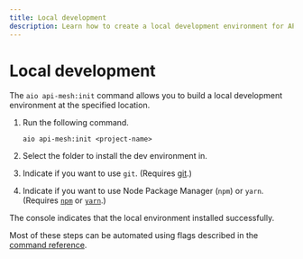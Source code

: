```yaml
---
title: Local development
description: Learn how to create a local development environment for API Mesh.
---
```


# Local development

The `aio api-mesh:init` command allows you to build a local development environment at the specified location.

1. Run the following command.

    ```
    aio api-mesh:init <project-name>
    ```

1. Select the folder to install the dev environment in.

1. Indicate if you want to use `git`. (Requires [git](https://git-scm.com/book/en/v2/Getting-Started-Installing-Git).)

1. Indicate if you want to use Node Package Manager (`npm`) or `yarn`. (Requires [`npm`](https://docs.npmjs.com/downloading-and-installing-node-js-and-npm) or [`yarn`](https://classic.yarnpkg.com/lang/en/docs/install/#mac-stable).)

The console indicates that the local environment installed successfully.

<InlineAlert variant="info" slots="text"/>

Most of these steps can be automated using flags described in the [command reference](./command-reference.md#aio-api-meshinit).

